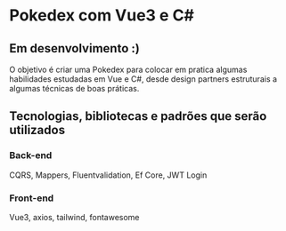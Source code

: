 # Pokedex com Vue3 e C#

## Em desenvolvimento :)
O objetivo é criar uma Pokedex para colocar em pratica algumas habilidades estudadas em Vue e C#, desde design partners estruturais a algumas técnicas de boas práticas.

## Tecnologias, bibliotecas e padrões que serão utilizados

### Back-end
CQRS, Mappers, Fluentvalidation, Ef Core, JWT Login

### Front-end
Vue3, axios, tailwind, fontawesome
